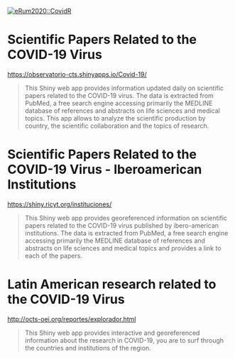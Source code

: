 [![eRum2020::CovidR](https://badgen.net/https/runkit.io/erum2020-covidr/badge/branches/master/sokil-papers-covid19?cache=300)](https://milano-r.github.io/erum2020-covidr-contest/sokil-papers-covid19.html)

# Scientific Papers Related to the COVID-19 Virus
https://observatorio-cts.shinyapps.io/Covid-19/

> This Shiny web app provides information updated daily on scientific papers related to the COVID-19 virus. The data is extracted from PubMed, a free search engine accessing primarily the MEDLINE database of references and abstracts on life sciences and medical topics. This app allows to analyze the scientific production by country, the scientific collaboration and the topics of research.



# Scientific Papers Related to the COVID-19 Virus - Iberoamerican Institutions
https://shiny.ricyt.org/instituciones/

> This Shiny web app provides georeferenced information on scientific papers related to the COVID-19 virus published by ibero-american institutions. The data is extracted from PubMed, a free search engine accessing primarily the MEDLINE database of references and abstracts on life sciences and medical topics and provides a link to each of the papers. 


# Latin American research related to the COVID-19 Virus 
http://octs-oei.org/reportes/explorador.html

> This Shiny web app provides interactive and georeferenced information about the research in COVID-19, you are to surf through the countries and institutions of the region.




